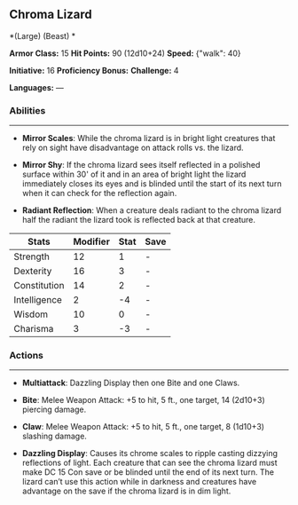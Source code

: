 ## Chroma Lizard
*(Large) (Beast) *

**Armor Class:** 15
**Hit Points:** 90 (12d10+24)
**Speed:** {"walk": 40}

**Initiative:** 16
**Proficiency Bonus:**
**Challenge:** 4

**Languages:** —

### Abilities
 --- 
- **Mirror Scales**: While the chroma lizard is in bright light creatures that rely on sight have disadvantage on attack rolls vs. the lizard.

- **Mirror Shy**: If the chroma lizard sees itself reflected in a polished surface within 30' of it and in an area of bright light the lizard immediately closes its eyes and is blinded until the start of its next turn when it can check for the reflection again.

- **Radiant Reflection**: When a creature deals radiant to the chroma lizard half the radiant the lizard took is reflected back at that creature.



| Stats | Modifier | Stat | Save
| ---- | ---- | ---- | ---- |
| Strength | 12 | 1 | - |
| Dexterity | 16 | 3 | - |
| Constitution | 14 | 2 | - |
| Intelligence | 2 | -4 | - |
| Wisdom | 10 | 0 | - |
| Charisma | 3 | -3 | - |

### Actions
 --- 
- **Multiattack**: Dazzling Display then one Bite and one Claws.

- **Bite**: Melee Weapon Attack: +5 to hit, 5 ft., one target, 14 (2d10+3) piercing damage.

- **Claw**: Melee Weapon Attack: +5 to hit, 5 ft., one target, 8 (1d10+3) slashing damage.

- **Dazzling Display**: Causes its chrome scales to ripple casting dizzying reflections of light. Each creature that can see the chroma lizard must make DC 15 Con save or be blinded until the end of its next turn. The lizard can’t use this action while in darkness and creatures have advantage on the save if the chroma lizard is in dim light.

